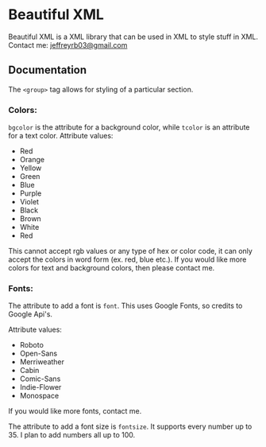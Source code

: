 # Beautiful XML

Beautiful XML is a XML library that can be used in XML to style stuff in XML.
Contact me: [jeffreyrb03@gmail.com](mailto:jeffreyrb03@gmail.com)

## Documentation

The `<group>` tag allows for styling of a particular section.

### Colors:

`bgcolor` is the attribute for a background color, while `tcolor` is an attribute for a text color.
Attribute values:
* Red
* Orange
* Yellow
* Green
* Blue
* Purple
* Violet
* Black
* Brown
* White
* Red

This cannot accept rgb values or any type of hex or color code, it can only accept the colors in word form (ex. red, blue etc.).
If you would like more colors for text and background colors, then please contact me.

### Fonts:

The attribute to add a font is `font`. This uses Google Fonts, so credits to Google Api's.

Attribute values:
* Roboto
* Open-Sans
* Merriweather
* Cabin
* Comic-Sans
* Indie-Flower
* Monospace

If you would like more fonts, contact me.

The attribute to add a font size is `fontsize`. It supports every number up to 35. I plan to add numbers all up to 100.
